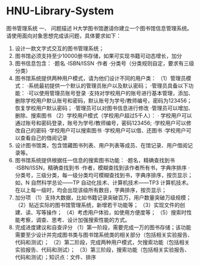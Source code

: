 # HNU-Library-System
图书管理系统
一、	问题描述
H大学图书馆邀请你建立一个图书馆信息管理系统。请使用面向对象思想完成该问题，具体要求如下：

1. 设计一款文字式交互的图书管理系统；
2. 图书馆必须支持至少10000册书存储，如果可实现书籍可动态增长，加分
3. 图书信息包含：
  ·题名
  ·ISBN/ISSN
  ·作者
  ·分类号（分类规则自定，要求有三级分类）
4. 图书馆系统提供两种用户模式，请为他们设计不同的用户类：
（1）管理员模式：
    ·系统最初提供一个默认的管理员账户以及默认密码；
    ·管理员具备以下功能：
    ·可以使用管理员账号登录
    ·支持对学校用户的账号进行基本管理，添加、删除学校用户默认账号和密码，默认账号为学号/教师编号，密码为123456；恢复学校用户默认密码；
    ·管理员可以对图书信息进行修改
    ·管理员可以增加、删除、搜索图书
（2）学校用户模式（学校用户超过5千人）：
    · 学校用户可以通过账号和密码登录，账号为学号/教师编号，密码123456;
    ·学校用户可以修改自己的密码
    ·学校用户可以搜索图书
    ·学校用户可以借、还图书
    ·学校用户可以查看自己的借阅记录
5. 设计图书馆类，包含馆藏图书列表、用户列表等成员、在馆记录、用户借阅记录等。
6. 图书馆系统提供根据任一信息的搜索图书功能：
  ·题名，精确查找到书
  ·ISBN/ISSN，精确查找到书
  ·作者，模糊查找到该作者所有书，字典序排序
  ·分类号，三级分类，每一级分类均可模糊查找到书，字典序排序，按页显示；如，N 自然科学总论——TP 自动化技术、计算机技术——TP3 计算机技术。在以上每一级时，均会出现该级所有数目，字典排序，按页显示；
7. 加分项
（1）支持大数据，比如书籍记录突破百万，用户数量突破万级规模；
（2）贴近实际的图书馆管理系统，新增若干功能等；
（3）实现文件的创建、读、写等操作；
（4）考虑用户体验，如使用方便度等；
（5）搜索时性能考察，调查、思考、设计加强搜索性能的方式。
8. 完成进度建议和自查评分
（1）第一阶段，需要完成一万的图书存储；该功能需要至少设计并完成图书类与图书馆系统类的相关部分（包括相关实验报告、代码和测试）；
（2）第二阶段，完成两种用户模式，欠搜索功能（包括相关实验报告、代码和测试）；
（3）第三阶段，搜索功能（包括相关实验报告、代码和测试）；知识点：文件、排序
